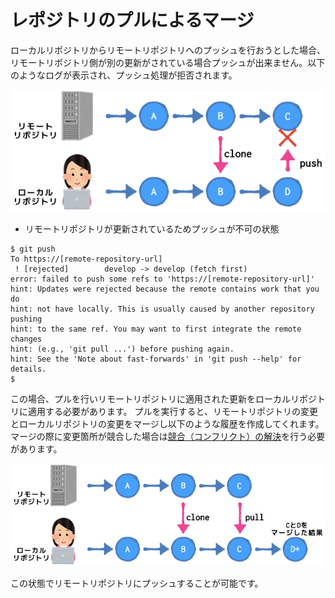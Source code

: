 # レポジトリのプルによるマージ

ローカルリポジトリからリモートリポジトリへのプッシュを行おうとした場合、リモートリポジトリ側が別の更新がされている場合プッシュが出来ません。以下のようなログが表示され、プッシュ処理が拒否されます。

![](img/git-push-ng-his.png)

* リモートリポジトリが更新されているためプッシュが不可の状態
```
$ git push
To https://[remote-repository-url]
 ! [rejected]        develop -> develop (fetch first)
error: failed to push some refs to 'https://[remote-repository-url]'
hint: Updates were rejected because the remote contains work that you do
hint: not have locally. This is usually caused by another repository pushing
hint: to the same ref. You may want to first integrate the remote changes
hint: (e.g., 'git pull ...') before pushing again.
hint: See the 'Note about fast-forwards' in 'git push --help' for details.
$ 
```

この場合、プルを行いリモートリポジトリに適用された更新をローカルリポジトリに適用する必要があります。
プルを実行すると、リモートリポジトリの変更とローカルリポジトリの変更をマージし以下のような履歴を作成してくれます。マージの際に変更箇所が競合した場合は[競合（コンフリクト）の解決](git-pull-comflict.md)を行う必要があります。

![](img/git-pull-his.png)

この状態でリモートリポジトリにプッシュすることが可能です。

